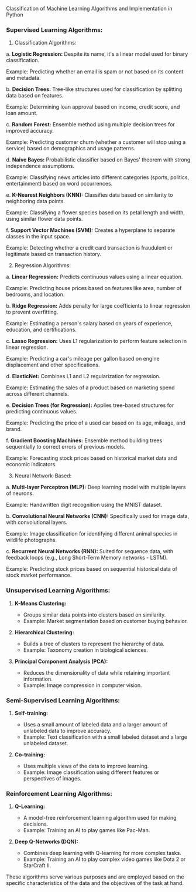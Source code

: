 Classification of Machine Learning Algorithms and Implementation in Python

### Supervised Learning Algorithms:
1. Classification Algorithms:

a. **Logistic Regression:** Despite its name, it's a linear model used for binary classification.

   Example: Predicting whether an email is spam or not based on its content and metadata.

b. **Decision Trees:** Tree-like structures used for classification by splitting data based on features.

   Example: Determining loan approval based on income, credit score, and loan amount.

c. **Random Forest:** Ensemble method using multiple decision trees for improved accuracy.

   Example: Predicting customer churn (whether a customer will stop using a service) based on demographics and usage patterns.

d. **Naive Bayes:** Probabilistic classifier based on Bayes' theorem with strong independence assumptions.

   Example: Classifying news articles into different categories (sports, politics, entertainment) based on word occurrences.

e. **K-Nearest Neighbors (KNN):** Classifies data based on similarity to neighboring data points.

   Example: Classifying a flower species based on its petal length and width, using similar flower data points.

f. **Support Vector Machines (SVM):** Creates a hyperplane to separate classes in the input space.

   Example: Detecting whether a credit card transaction is fraudulent or legitimate based on transaction history.

2. Regression Algorithms:

a. **Linear Regression:** Predicts continuous values using a linear equation.

   Example: Predicting house prices based on features like area, number of bedrooms, and location.

b. **Ridge Regression:** Adds penalty for large coefficients to linear regression to prevent overfitting.

   Example: Estimating a person's salary based on years of experience, education, and certifications.

c. **Lasso Regression:** Uses L1 regularization to perform feature selection in linear regression.

   Example: Predicting a car's mileage per gallon based on engine displacement and other specifications.

d. **ElasticNet:** Combines L1 and L2 regularization for regression.

   Example: Estimating the sales of a product based on marketing spend across different channels.

e. **Decision Trees (for Regression):** Applies tree-based structures for predicting continuous values.

   Example: Predicting the price of a used car based on its age, mileage, and brand.

f. **Gradient Boosting Machines:** Ensemble method building trees sequentially to correct errors of previous models.

   Example: Forecasting stock prices based on historical market data and economic indicators.

3. Neural Network-Based:

a. **Multi-layer Perceptron (MLP):** Deep learning model with multiple layers of neurons.

   Example: Handwritten digit recognition using the MNIST dataset.

b. **Convolutional Neural Networks (CNN):** Specifically used for image data, with convolutional layers.

   Example: Image classification for identifying different animal species in wildlife photographs.

c. **Recurrent Neural Networks (RNN):** Suited for sequence data, with feedback loops (e.g., Long Short-Term Memory networks - LSTM).

   Example: Predicting stock prices based on sequential historical data of stock market performance.

### Unsupervised Learning Algorithms:
1. **K-Means Clustering:**
   - Groups similar data points into clusters based on similarity.
   - Example: Market segmentation based on customer buying behavior.

2. **Hierarchical Clustering:**
   - Builds a tree of clusters to represent the hierarchy of data.
   - Example: Taxonomy creation in biological sciences.

3. **Principal Component Analysis (PCA):**
   - Reduces the dimensionality of data while retaining important information.
   - Example: Image compression in computer vision.

### Semi-Supervised Learning Algorithms:
1. **Self-training:**
   - Uses a small amount of labeled data and a larger amount of unlabeled data to improve accuracy.
   - Example: Text classification with a small labeled dataset and a large unlabeled dataset.

2. **Co-training:**
   - Uses multiple views of the data to improve learning.
   - Example: Image classification using different features or perspectives of images.

### Reinforcement Learning Algorithms:
1. **Q-Learning:**
   - A model-free reinforcement learning algorithm used for making decisions.
   - Example: Training an AI to play games like Pac-Man.

2. **Deep Q-Networks (DQN):**
   - Combines deep learning with Q-learning for more complex tasks.
   - Example: Training an AI to play complex video games like Dota 2 or StarCraft II.

These algorithms serve various purposes and are employed based on the specific characteristics of the data and the objectives of the task at hand.
